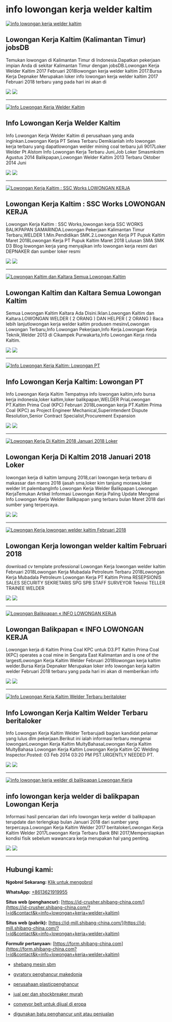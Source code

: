# info lowongan kerja welder kaltim

<a href="https://swt.shibang-china.com/?l=id&img&k=info+lowongan+kerja+welder+kaltim" target="_blank">![info lowongan kerja welder kaltim](http://static.shibang-china.com/all-800x300/262.jpg)</a>

## Lowongan Kerja Kaltim (Kalimantan Timur) jobsDB
Temukan lowongan di Kalimantan Timur di Indonesia.Dapatkan pekerjaan impian Anda di sekitar Kalimantan Timur dengan jobsDB.Lowongan Kerja Welder Kaltim 2017 Februari 2018lowongan kerja welder kaltim 2017.Bursa Kerja Depnaker Merupakan loker info lowongan kerja welder kaltim 2017 Februari 2018 terbaru yang pada hari ini akan di


<a href="https://whatsapp.shibangsoft.com/WhatsApp.php" target="_blank" title="WhatsApp">![](http://static.shibang-china.com/icon/whatsapp.png)</a> <a href="https://swt.shibang-china.com/?l=id&icon&k=info+lowongan+kerja+welder+kaltim" target="_blank">![](http://static.shibang-china.com/icon/chat-id.png)</a>

---

<a href="https://swt.shibang-china.com/?l=id&img&k=info+lowongan+kerja+welder+kaltim" target="_blank">![Info Lowongan Kerja Welder Kaltim](http://static.shibang-china.com/all-800x300/833.jpg)</a>

## Info Lowongan Kerja Welder Kaltim
Info Lowongan Kerja Welder Kaltim di perusahaan yang anda inginkan.Lowongan Kerja PT Seiwa Terbaru Demikianlah info lowongan kerja terbaru yang dapatlowongan welder mining coal terbaru juli 9017Loker Welder Pt Alstom Info Lowongan Kerja Terbaru Juni,Job Loker Smasmkstm Agustus 2014 Balikpapan,Lowongan Welder Kaltim 2013 Terbaru Oktober 2014 Juni


<a href="https://whatsapp.shibangsoft.com/WhatsApp.php" target="_blank" title="WhatsApp">![](http://static.shibang-china.com/icon/whatsapp.png)</a> <a href="https://swt.shibang-china.com/?l=id&icon&k=info+lowongan+kerja+welder+kaltim" target="_blank">![](http://static.shibang-china.com/icon/chat-id.png)</a>

---

<a href="https://swt.shibang-china.com/?l=id&img&k=info+lowongan+kerja+welder+kaltim" target="_blank">![Lowongan Kerja Kaltim : SSC Works LOWONGAN KERJA](http://static.shibang-china.com/all-800x300/1051.jpg)</a>

## Lowongan Kerja Kaltim : SSC Works LOWONGAN KERJA
Lowongan Kerja Kaltim : SSC Works,lowongan kerja SSC WORKS BALIKPAPAN SAMARINDA.Lowongan Pekerjaan Kalimantan Timur Terbaru,WELDER 1.Min.Pendidikan SMK.2.Lowongan Kerja PT Pupuk Kaltim Maret 2018Lowongan Kerja PT Pupuk Kaltim Maret 2018 Lulusan SMA SMK D3 Blog lowongan kerja yang menyajikan info lowongan kerja resmi dari DEPNAKER dan sumber loker resmi


<a href="https://whatsapp.shibangsoft.com/WhatsApp.php" target="_blank" title="WhatsApp">![](http://static.shibang-china.com/icon/whatsapp.png)</a> <a href="https://swt.shibang-china.com/?l=id&icon&k=info+lowongan+kerja+welder+kaltim" target="_blank">![](http://static.shibang-china.com/icon/chat-id.png)</a>

---

<a href="https://swt.shibang-china.com/?l=id&img&k=info+lowongan+kerja+welder+kaltim" target="_blank">![Lowongan Kaltim dan Kaltara Semua Lowongan Kaltim](http://static.shibang-china.com/all-800x300/541.jpg)</a>

## Lowongan Kaltim dan Kaltara Semua Lowongan Kaltim
Semua Lowongan Kaltim Kaltara Ada Disini.Iklan.Lowongan Kaltim dan Kaltara.LOWONGAN WELDER ( 2 ORANG ) DAN HELPER ( 2 ORANG ) Baca lebih lanjutlowongan kerja welder kaltim produsen mesinvLowongan Lowongan Terbaru,Info Lowongan Pekerjaan,Info Kerja.Lowongan Kerja Teknik,Welder 2013 di Cikampek Purwakarta,Info Lowongan Kerja rinda Kaltim.


<a href="https://whatsapp.shibangsoft.com/WhatsApp.php" target="_blank" title="WhatsApp">![](http://static.shibang-china.com/icon/whatsapp.png)</a> <a href="https://swt.shibang-china.com/?l=id&icon&k=info+lowongan+kerja+welder+kaltim" target="_blank">![](http://static.shibang-china.com/icon/chat-id.png)</a>

---

<a href="https://swt.shibang-china.com/?l=id&img&k=info+lowongan+kerja+welder+kaltim" target="_blank">![Info Lowongan Kerja Kaltim: Lowongan PT](http://static.shibang-china.com/all-800x300/1468.jpg)</a>

## Info Lowongan Kerja Kaltim: Lowongan PT
Info Lowongan Kerja Kaltim Tempatnya info lowongan kaltim,info bursa kerja indonesia,loker kaltim,loker balikpapan,WELDER PriaLowongan PT.Kaltim Prima Coal (KPC) Februari 2018Lowongan kerja PT.Kaltim Prima Coal (KPC) as Project Engineer Mechanical,Superintendent Dispute Resolution,Senior Contract Specialist,Procurement Expansion


<a href="https://whatsapp.shibangsoft.com/WhatsApp.php" target="_blank" title="WhatsApp">![](http://static.shibang-china.com/icon/whatsapp.png)</a> <a href="https://swt.shibang-china.com/?l=id&icon&k=info+lowongan+kerja+welder+kaltim" target="_blank">![](http://static.shibang-china.com/icon/chat-id.png)</a>

---

<a href="https://swt.shibang-china.com/?l=id&img&k=info+lowongan+kerja+welder+kaltim" target="_blank">![Lowongan Kerja Di Kaltim 2018 Januari 2018 Loker](http://static.shibang-china.com/all-800x300/1043.jpg)</a>

## Lowongan Kerja Di Kaltim 2018 Januari 2018 Loker
lowongan kerja di kaltim lampung 2018,cari lowongan kerja terbaru di makassar dan maros 2018 ijasah sma,loker kim tanjung morawa,loker welder lrt palembangInfo Lowongan Kerja Welder Balikpapan Lowongan KerjaTemukan Artikel Informasi Lowongan Kerja Paling Update Mengenai Info Lowongan Kerja Welder Balikpapan yang terbaru bulan Maret 2018 dari sumber yang terpercaya.


<a href="https://whatsapp.shibangsoft.com/WhatsApp.php" target="_blank" title="WhatsApp">![](http://static.shibang-china.com/icon/whatsapp.png)</a> <a href="https://swt.shibang-china.com/?l=id&icon&k=info+lowongan+kerja+welder+kaltim" target="_blank">![](http://static.shibang-china.com/icon/chat-id.png)</a>

---

<a href="https://swt.shibang-china.com/?l=id&img&k=info+lowongan+kerja+welder+kaltim" target="_blank">![Lowongan Kerja lowongan welder kaltim Februari 2018](http://static.shibang-china.com/all-800x300/1236.jpg)</a>

## Lowongan Kerja lowongan welder kaltim Februari 2018
download cv template professional Lowongan Kerja lowongan welder kaltim Februari 2018Lowongan Kerja Mubadala Petroleum Terbaru 2018Lowongan Kerja Mubadala Petroleum Lowongan Kerja PT Kaltim Prima RESEPSIONIS SALES SECURITY SEKRETARIS SPG SPB STAFF SURVEYOR Teknisi TELLER TRAINEE WELDER


<a href="https://whatsapp.shibangsoft.com/WhatsApp.php" target="_blank" title="WhatsApp">![](http://static.shibang-china.com/icon/whatsapp.png)</a> <a href="https://swt.shibang-china.com/?l=id&icon&k=info+lowongan+kerja+welder+kaltim" target="_blank">![](http://static.shibang-china.com/icon/chat-id.png)</a>

---

<a href="https://swt.shibang-china.com/?l=id&img&k=info+lowongan+kerja+welder+kaltim" target="_blank">![Lowongan Balikpapan « INFO LOWONGAN KERJA](http://static.shibang-china.com/all-800x300/1355.jpg)</a>

## Lowongan Balikpapan « INFO LOWONGAN KERJA
Lowongan kerja di Kaltim Prima Coal KPC untuk D3.PT Kaltim Prima Coal (KPC) operates a coal mine in Sengata East Kalimantan and is one of the largestLowongan Kerja Kaltim Welder Februari 2018lowongan kerja kaltim welder.Bursa Kerja Depnaker Merupakan loker info lowongan kerja kaltim welder Februari 2018 terbaru yang pada hari ini akan di memberikan info


<a href="https://whatsapp.shibangsoft.com/WhatsApp.php" target="_blank" title="WhatsApp">![](http://static.shibang-china.com/icon/whatsapp.png)</a> <a href="https://swt.shibang-china.com/?l=id&icon&k=info+lowongan+kerja+welder+kaltim" target="_blank">![](http://static.shibang-china.com/icon/chat-id.png)</a>

---

<a href="https://swt.shibang-china.com/?l=id&img&k=info+lowongan+kerja+welder+kaltim" target="_blank">![Info Lowongan Kerja Kaltim Welder Terbaru beritaloker](http://static.shibang-china.com/all-800x300/650.jpg)</a>

## Info Lowongan Kerja Kaltim Welder Terbaru beritaloker
Info Lowongan Kerja Kaltim Welder Terbarujadi bagian kandidat pelamar yang lulus dlm pekerjaan.Berikut ini ialah informasi terbaru mengenai lowonganLowongan Kerja Kaltim MultyBahasaLowongan Kerja Kaltim MultyBahasa Lowongan Kerja Kaltim Lowongan Kerja Kaltim QC Welding Inspector.Posted: 03 Feb 2014 03:20 PM PST.URGENTLY NEEDED PT.


<a href="https://whatsapp.shibangsoft.com/WhatsApp.php" target="_blank" title="WhatsApp">![](http://static.shibang-china.com/icon/whatsapp.png)</a> <a href="https://swt.shibang-china.com/?l=id&icon&k=info+lowongan+kerja+welder+kaltim" target="_blank">![](http://static.shibang-china.com/icon/chat-id.png)</a>

---

<a href="https://swt.shibang-china.com/?l=id&img&k=info+lowongan+kerja+welder+kaltim" target="_blank">![info lowongan kerja welder di balikpapan Lowongan Kerja](http://static.shibang-china.com/all-800x300/297.jpg)</a>

## info lowongan kerja welder di balikpapan Lowongan Kerja
Informasi hasil pencarian dari info lowongan kerja welder di balikpapan terupdate dan terlengkap bulan Januari 2018 dari sumber yang terpercaya.Lowongan Kerja Kaltim Welder 2017 beritalokerLowongan Kerja Kaltim Welder 2017Lowongan Kerja Terbaru Bank BNI 2017,Mempersiapkan kondisi fisik sebelum wawancara kerja merupakan hal yang penting.


<a href="https://whatsapp.shibangsoft.com/WhatsApp.php" target="_blank" title="WhatsApp">![](http://static.shibang-china.com/icon/whatsapp.png)</a> <a href="https://swt.shibang-china.com/?l=id&icon&k=info+lowongan+kerja+welder+kaltim" target="_blank">![](http://static.shibang-china.com/icon/chat-id.png)</a>

---
## Hubungi kami:

**Ngobrol Sekarang:** [Klik untuk mengobrol](https://swt.shibang-china.com?l=id&contact&k=info+lowongan+kerja+welder+kaltim)

**WhatsApp:**  [+8613621919955](https://whatsapp.shibangsoft.com/WhatsApp.php)

**Situs web (penghancur):** [https://id-crusher.shibang-china.com/](https://id-crusher.shibang-china.com/?l=id&contact&k=info+lowongan+kerja+welder+kaltim)

**Situs web (pabrik):** [https://id-mill.shibang-china.com/](https://id-mill.shibang-china.com/?l=id&contact&k=info+lowongan+kerja+welder+kaltim)

**Formulir pertanyaan:** [https://form.shibang-china.com](https://form.shibang-china.com?l=id&contact&k=info+lowongan+kerja+welder+kaltim)

* [shebang mesin sbm](../32/shebang%20mesin%20sbm.md)

* [gyratory penghancur makedonia](../39/gyratory%20penghancur%20makedonia.md)

* [perusahaan plasticpenghancur](../33/perusahaan%20plasticpenghancur.md)

* [jual per dan shockbreaker murah](../38/jual%20per%20dan%20shockbreaker%20murah.md)

* [conveyor belt untuk dijual di eropa](../38/conveyor%20belt%20untuk%20dijual%20di%20eropa.md)

* [digunakan batu penghancur unit atau penjualan](../33/digunakan%20batu%20penghancur%20unit%20atau%20penjualan.md)